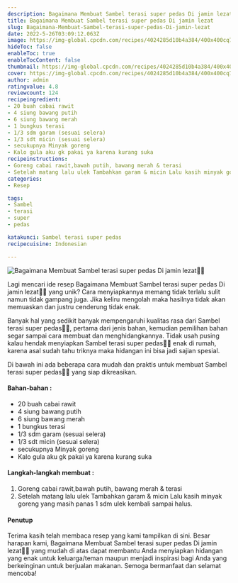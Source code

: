 ```yaml
---
description: Bagaimana Membuat Sambel terasi super pedas Di jamin lezat"
title: Bagaimana Membuat Sambel terasi super pedas Di jamin lezat
slug: Bagaimana-Membuat-Sambel-terasi-super-pedas-Di-jamin-lezat
date: 2022-5-26T03:09:12.063Z
image: https://img-global.cpcdn.com/recipes/4024285d10b4a384/400x400cq70/photo.jpg
hideToc: false
enableToc: true
enableTocContent: false
thumbnail: https://img-global.cpcdn.com/recipes/4024285d10b4a384/400x400cq70/photo.jpg
cover: https://img-global.cpcdn.com/recipes/4024285d10b4a384/400x400cq70/photo.jpg
author: admin
ratingvalue: 4.8
reviewcount: 124
recipeingredient:
- 20 buah cabai rawit
- 4 siung bawang putih
- 6 siung bawang merah
- 1 bungkus terasi
- 1/3 sdm garam (sesuai selera)
- 1/3 sdt micin (sesuai selera)
- secukupnya Minyak goreng
- Kalo gula aku gk pakai ya karena kurang suka
recipeinstructions:
- Goreng cabai rawit,bawah putih, bawang merah & terasi
- Setelah matang lalu ulek Tambahkan garam & micin Lalu kasih minyak goreng yang masih panas 1 sdm ulek kembali sampai halus.
categories:
- Resep

tags:
- Sambel
- terasi
- super
- pedas

katakunci: Sambel terasi super pedas
recipecuisine: Indonesian

---
```


![Bagaimana Membuat Sambel terasi super pedas Di jamin lezat👩‍🍳](https://img-global.cpcdn.com/recipes/4024285d10b4a384/400x400cq70/photo.jpg)

Lagi mencari ide resep Bagaimana Membuat Sambel terasi super pedas Di jamin lezat👩‍🍳 yang unik? Cara menyiapkannya memang tidak terlalu sulit namun tidak gampang juga. Jika keliru mengolah maka hasilnya tidak akan memuaskan dan justru cenderung tidak enak.

Banyak hal yang sedikit banyak mempengaruhi kualitas rasa dari Sambel terasi super pedas👩‍🍳, pertama dari jenis bahan, kemudian pemilihan bahan segar sampai cara membuat dan menghidangkannya. Tidak usah pusing kalau hendak menyiapkan Sambel terasi super pedas👩‍🍳 enak di rumah, karena asal sudah tahu triknya maka hidangan ini bisa jadi sajian spesial.

Di bawah ini ada beberapa cara mudah dan praktis untuk membuat Sambel terasi super pedas👩‍🍳 yang siap dikreasikan.

<!--inarticleads1-->

#### Bahan-bahan :

- 20 buah cabai rawit
- 4 siung bawang putih
- 6 siung bawang merah
- 1 bungkus terasi
- 1/3 sdm garam (sesuai selera)
- 1/3 sdt micin (sesuai selera)
- secukupnya Minyak goreng
- Kalo gula aku gk pakai ya karena kurang suka

<!--inarticleads2-->

#### Langkah-langkah membuat :

1. Goreng cabai rawit,bawah putih, bawang merah & terasi
1. Setelah matang lalu ulek Tambahkan garam & micin Lalu kasih minyak goreng yang masih panas 1 sdm ulek kembali sampai halus.

#### Penutup

Terima kasih telah membaca resep yang kami tampilkan di sini. Besar harapan kami, Bagaimana Membuat Sambel terasi super pedas Di jamin lezat👩‍🍳 yang mudah di atas dapat membantu Anda menyiapkan hidangan yang enak untuk keluarga/teman maupun menjadi inspirasi bagi Anda yang berkeinginan untuk berjualan makanan. Semoga bermanfaat dan selamat mencoba!